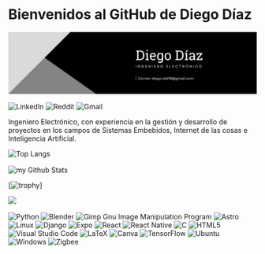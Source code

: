 #  Bienvenidos al GitHub de Diego Díaz 
![alt text](image.png)

![LinkedIn](https://img.shields.io/badge/linkedin-%230077B5.svg?style=for-the-badge&logo=linkedin&logoColor=white")
![Reddit](https://img.shields.io/badge/Reddit-FF4500?style=for-the-badge&logo=reddit&logoColor=white)
![Gmail](https://img.shields.io/badge/Gmail-D14836?style=for-the-badge&logo=gmail&logoColor=white)

 Ingeniero Electrónico, con experiencia en la
 gestión y desarrollo de proyectos en los campos de
 Sistemas Embebidos, Internet de las cosas e Inteligencia
 Artificial. 



 ![Top Langs](https://github-readme-stats.vercel.app/api/top-langs/?username=DiegoDiazD98&layout=compact)
 
 <img align="center" src="https://github-readme-stats.vercel.app/api?username=DiegoDiazD98&include_all_commits=true&count_private=true&show_icons=true&line_height=20&title_color=2B5BBD&icon_color=1124BB&text_color=A1A1A1&bg_color=0,000000,130F40" alt="my Github Stats"/>


[![trophy](https://github-profile-trophy.vercel.app/?username=DiegoDiazD98&theme=gitdimmed)]

 <img src=https://media1.giphy.com/media/v1.Y2lkPTc5MGI3NjExNzl3aHdkYWNhbTZmczg3cnV6bTc3YmF5b2RmaTJxdGxiZWsybDRmaSZlcD12MV9pbnRlcm5hbF9naWZfYnlfaWQmY3Q9cw/Oa3S5LO0XWZCMBZ3Fe/giphy.gif width=10/>


![Python](https://img.shields.io/badge/python-3670A0?style=for-the-badge&logo=python&logoColor=ffdd54)
![Blender](https://img.shields.io/badge/blender-%23F5792A.svg?style=for-the-badge&logo=blender&logoColor=white)
	![Gimp Gnu Image Manipulation Program](https://img.shields.io/badge/Gimp-657D8B?style=for-the-badge&logo=gimp&logoColor=FFFFFF)
    ![Astro](https://img.shields.io/badge/astro-%232C2052.svg?style=for-the-badge&logo=astro&logoColor=white)
    ![Linux](https://img.shields.io/badge/Linux-FCC624?style=for-the-badge&logo=linux&logoColor=black)
    	![Django](https://img.shields.io/badge/django-%23092E20.svg?style=for-the-badge&logo=django&logoColor=white)
        ![Expo](https://img.shields.io/badge/expo-1C1E24?style=for-the-badge&logo=expo&logoColor=#D04A37)
        ![React](https://img.shields.io/badge/react-%2320232a.svg?style=for-the-badge&logo=react&logoColor=%2361DAFB)
        ![React Native](https://img.shields.io/badge/react_native-%2320232a.svg?style=for-the-badge&logo=react&logoColor=%2361DAFB)
        ![C](https://img.shields.io/badge/c-%2300599C.svg?style=for-the-badge&logo=c&logoColor=white)
        ![HTML5](https://img.shields.io/badge/html5-%23E34F26.svg?style=for-the-badge&logo=html5&logoColor=white)
        ![Visual Studio Code](https://img.shields.io/badge/Visual%20Studio%20Code-0078d7.svg?style=for-the-badge&logo=visual-studio-code&logoColor=white)
        ![LaTeX](https://img.shields.io/badge/latex-%23008080.svg?style=for-the-badge&logo=latex&logoColor=white)
        ![Canva](https://img.shields.io/badge/Canva-%2300C4CC.svg?style=for-the-badge&logo=Canva&logoColor=white)
        ![TensorFlow](https://img.shields.io/badge/TensorFlow-%23FF6F00.svg?style=for-the-badge&logo=TensorFlow&logoColor=white)
        ![Ubuntu](https://img.shields.io/badge/Ubuntu-E95420?style=for-the-badge&logo=ubuntu&logoColor=white)
        ![Windows](https://img.shields.io/badge/Windows-0078D6?style=for-the-badge&logo=windows&logoColor=white)
        ![Zigbee](https://img.shields.io/badge/zigbee-%23EB0443.svg?style=for-the-badge&logo=zigbee&logoColor=white)
        




<!--
**DiegoDiazD98/DiegoDiazD98** is a ✨ _special_ ✨ repository because its `README.md` (this file) appears on your GitHub profile. 

https://github.com/Ileriayo/markdown-badges
https://github.com/CondorCoders/github-readme-profile?tab=readme-ov-file
https://www.youtube.com/watch?v=btlEy8nGOrY&t=243s
Here are some ideas to get you started:

- 🔭 I’m currently working on ...
- 🌱 I’m currently learning ...
- 👯 I’m looking to collaborate on ...
- 🤔 I’m looking for help with ...
- 💬 Ask me about ...
- 📫 How to reach me: ...
- 😄 Pronouns: ...
- ⚡ Fun fact: ...
-->
